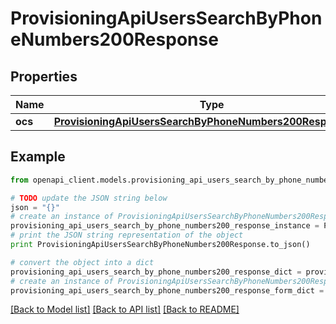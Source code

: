 # ProvisioningApiUsersSearchByPhoneNumbers200Response


## Properties
Name | Type | Description | Notes
------------ | ------------- | ------------- | -------------
**ocs** | [**ProvisioningApiUsersSearchByPhoneNumbers200ResponseOcs**](ProvisioningApiUsersSearchByPhoneNumbers200ResponseOcs.md) |  | 

## Example

```python
from openapi_client.models.provisioning_api_users_search_by_phone_numbers200_response import ProvisioningApiUsersSearchByPhoneNumbers200Response

# TODO update the JSON string below
json = "{}"
# create an instance of ProvisioningApiUsersSearchByPhoneNumbers200Response from a JSON string
provisioning_api_users_search_by_phone_numbers200_response_instance = ProvisioningApiUsersSearchByPhoneNumbers200Response.from_json(json)
# print the JSON string representation of the object
print ProvisioningApiUsersSearchByPhoneNumbers200Response.to_json()

# convert the object into a dict
provisioning_api_users_search_by_phone_numbers200_response_dict = provisioning_api_users_search_by_phone_numbers200_response_instance.to_dict()
# create an instance of ProvisioningApiUsersSearchByPhoneNumbers200Response from a dict
provisioning_api_users_search_by_phone_numbers200_response_form_dict = provisioning_api_users_search_by_phone_numbers200_response.from_dict(provisioning_api_users_search_by_phone_numbers200_response_dict)
```
[[Back to Model list]](../README.md#documentation-for-models) [[Back to API list]](../README.md#documentation-for-api-endpoints) [[Back to README]](../README.md)


